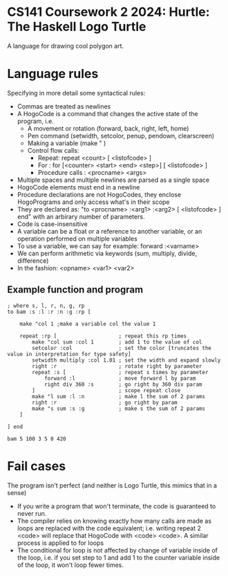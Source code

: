 # CS141 Coursework 2 2024: Hurtle: The Haskell Logo Turtle
A language for drawing cool polygon art.

# Language rules
Specifying in more detail some syntactical rules:
 - Commas are treated as newlines
 - A HogoCode is a command that changes the active state of the program, i.e.
    - A movement or rotation (forward, back, right, left, home)
    - Pen command (setwidth, setcolor, penup, pendown, clearscreen)
    - Making a variable (make "<varname> <variable>)
    - Control flow calls:
        - Repeat: repeat \<count> [ \<listofcode> ]
        - For : for [\<counter> \<start> \<end> \<step>] [ \<listofcode> ]
        - Procedure calls : \<procname> \<args>
 - Multiple spaces and multiple newlines are parsed as a single space
 - HogoCode elements must end in a newline
 - Procedure declarations are not HogoCodes, they enclose HogoPrograms and only access what's in their scope
 - They are declared as: "to \<procname> :\<arg1> :\<arg2> [ \<listofcode> ] end" with an arbirary number of parameters.
 - Code is case-insensitive
 - A variable can be a float or a reference to another variable, or an operation performed on multiple variables
 - To use a variable, we can say for example: forward :\<varname>
 - We can perform arithmetic via keywords (sum, multiply, divide, difference)
 - In the fashion: \<opname> \<var1> \<var2>

## Example function and program
```
; where s, l, r, n, g, rp
to bam :s :l :r :n :g :rp [

    make "col 1 ;make a variable col the value 1

    repeat :rp [                    ; repeat this rp times
        make "col sum :col 1        ; add 1 to the value of col
        setcolor :col               ; set the color [truncates the value in interpretation for type safety]
        setwidth multiply :col 1.01 ; set the width and expand slowly
        right :r                    ; rotate right by parameter
        repeat :s [                 ; repeat s times by parameter
            forward :l              ; move forward l by param
            right div 360 :s        ; go right by 360 div param
        ]                           ; scope repeat close
        make "l sum :l :n           ; make l the sum of 2 params
        right :r                    ; go right by param
        make "s sum :s :g           ; make s the sum of 2 params
    ] 

] end

bam 5 100 3 5 0 420
```

# Fail cases
The program isn't perfect (and neither is Logo Turtle, this mimics that in a sense)
 - If you write a program that won't terminate, the code is guaranteed to never run.
 - The compiler relies on knowing exactly how many calls are made as loops are replaced with the code equivalent; i.e. writing repeat 2 \<code> will replace that HogoCode with \<code> \<code>. A similar process is applied to for loops
 - The conditional for loop is not affected by change of variable inside of the loop, i.e. if you set step to 1 and add 1 to the counter variable inside of the loop, it won't loop fewer times.
